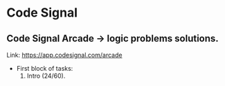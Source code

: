 # Code Signal

## Code Signal Arcade -> logic problems solutions.

Link: https://app.codesignal.com/arcade

- First block of tasks:
  1.  Intro (24/60).
